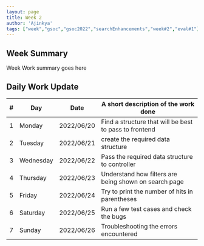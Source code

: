 ```yaml
---
layout: page
title: Week 2
author: 'Ajinkya'
tags: ["week","gsoc","gsoc2022","searchEnhancements","week#2","eval#1"]
---
```


## Week Summary

Week Work summary goes here 

## Daily Work Update

|\#|Day|Date|A short description of the work done|  
|---	|---	|---	|---	|  
|1   	| Monday 	  |   2022/06/20	| Find a structure that will be best to pass to frontend   |  
|2   	| Tuesday  	|   2022/06/21	| create the required data structure	|  
|3   	| Wednesday |   2022/06/22 	| Pass the required data structure to controller   |  
|4   	| Thursday  |   2022/06/23	| Understand how filters are being shown on search page |  
|5   	| Friday  	|   2022/06/24	| Try to print the number of hits in parentheses |  
|6   	| Saturday  |   2022/06/25	| Run a few test cases and check the bugs |  
|7   	| Sunday  	|   2022/06/26	| Troubleshooting the errors encountered |  
